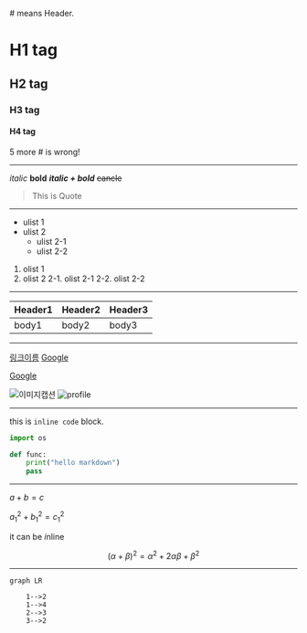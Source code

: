 \# means Header.

# H1 tag
## H2 tag
### H3 tag
#### H4 tag

5 more \# is wrong!

---

_italic_
**bold**
**_italic + bold_**
~~cancle~~
> This is Quote

---

- ulist 1
- ulist 2
  - ulist 2-1
  - ulist 2-2

1. olist 1
2. olist 2
  2-1. olist 2-1
  2-2. olist 2-2

---

|Header1|Header2|Header3|
|-|-|-|
|body1|body2|body3|

---

[링크이름](링크주소)
[Google](google.com)

<a href="google.com">Google</a>

![이미지캡션](이미지주소)
![profile](https://avatars1.githubusercontent.com/u/7959896?s=460&v=4)

---

this is `inline code` block.

```python
import os

def func:
    print("hello markdown")
    pass
```

---

$a+b=c$

$a^2_1 + b^2_1 = c^2_1$

it can be $i$nline

$$(\alpha + \beta)^2 = \alpha^2 + 2\alpha \beta + \beta^2$$

---

```mermaid
graph LR

    1-->2
    1-->4
    2-->3
    3-->2
```
